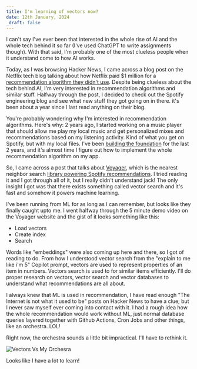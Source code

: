 ```yaml
---
title: I'm learning of vectors now?
date: 12th January, 2024
_draft: false
---
```


I can't say I've ever been that interested in the whole rise of AI and the whole tech behind it so far (I've used ChatGPT to write assignments though). With that said, I'm probably one of the most clueless people when it understand come to how AI works.

Today, as I was browsing Hacker News, I came across a blog post on the Netflix tech blog talking about how Netflix paid $1 million for a [recommendation algorithm they didn't use](https://netflixtechblog.com/netflix-recommendations-beyond-the-5-stars-part-1-55838468f429). Despite being clueless about the tech behind AI, I'm very interested in recommendation algorithms and similar stuff. Halfway through the post, I decided to check out the Spotify engineering blog and see what new stuff they got going on in there. it's been about a year since I last read anything on their blog.

You're probably wondering why I'm interested in recommendation algorithms. Here's why: 2 years ago, I started working on a music player that should allow me play my local music and get personalized mixes and recommendations based on my listening activity. Kind of what you get on Spotify, but with my local files. I've been [building the foundation](https://github.com/swing-opensource/swingmusic) for the last 2 years, and it's almost time I figure out how to implement the whole recommendation algorithm on my app.

So, I came across a post that talks about [Voyager](https://spotify.github.io/voyager/), which is the nearest neighbor search [library powering Spotify recommendations](https://engineering.atspotify.com/2023/10/introducing-voyager-spotifys-new-nearest-neighbor-search-library/). I tried reading it and I got through all of it, but I really didn't understand jack! The only insight I got was that there exists something called vector search and it's fast and somehow it powers machine learning.

I've been running from ML for as long as I can remember, but looks like they finally caught upto me. I went halfway through the 5 minute demo video on the Voyager website and the gist of it looks something like this:

- Load vectors
- Create index
- Search

Words like "embeddings" were also coming up here and there, so I got of reading to do. From how I understood vector search from the "explain to me like i'm 5" Copilot prompt, vectors are used to represent properties of an item in numbers. Vectors search is used to for similar items efficiently. I'll do proper research on vectors, vector search and vector databases to understand what recommendations are all about.

I always knew that ML is used in recommendation, I have read enough "The Internet is not what it used to be" posts on Hacker News to have a clue; but I never saw myself ever coming into contact with it. I had a rough idea how the whole recommendation would work without ML, just normal database queries layered together with Github Actions, Cron Jobs and other things, like an orchestra. LOL!

Right now, the orchestra sounds a little bit impractical. I'll have to rethink it.

![Vectors Vs My Orchesra](/blog/vectors.webp)

Looks like I have a lot to learn!
